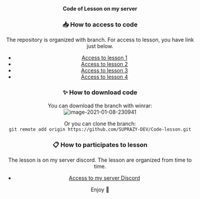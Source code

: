 <div align="center">
  
  
  **Code of Lesson on my server**
  
  
<div>

### 📥 How to access to code

The repository is organized with branch. For access to lesson, you have link just below.

 - [Access to lesson 1](https://github.com/SUPRAZY-DEV/Code-lesson/tree/Cours-numéro-1)
 - [Access to lesson 2](https://github.com/SUPRAZY-DEV/Code-lesson/tree/Cours-numéro-2)
 - [Access to lesson 3](https://github.com/SUPRAZY-DEV/Code-lesson/tree/Cours-numéro-3)
 - [Access to lesson 4](https://github.com/SUPRAZY-DEV/Code-lesson/tree/Cours-numéro-4)
 
 ### ✨ How to download code
 
 You can download the branch with winrar:<br>
<img src="https://i.ibb.co/30tXPzP/image-2021-01-08-230941.png" alt="image-2021-01-08-230941" border="0" />
 
 Or you can clone the branch:<br>
  `git remote add origin https://github.com/SUPRAZY-DEV/Code-lesson.git`
  
### 📋 How to participates to lesson

The lesson is on my server discord. The lesson are organized from time to time.
 - [Access to my server Discord](https://discord.gg/ftAVgjp)
 
 Enjoy 👋
